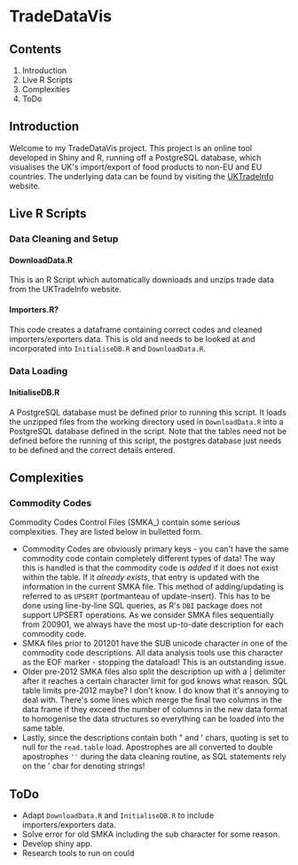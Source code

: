 # TradeDataVis

## Contents

1. Introduction 
2. Live R Scripts
3. Complexities
4. ToDo


## Introduction

Welcome to my TradeDataVis project. This project is an online tool developed in Shiny and R, running off a PostgreSQL database, which visualises the UK's import/export of food products to non-EU and EU countries. The underlying data can be found by visiting the [UKTradeInfo](http://uktradeinfo.com) website.


## Live R Scripts

### Data Cleaning and Setup
#### DownloadData.R
This is an R Script which automatically downloads and unzips trade data from the UKTradeInfo website.

#### Importers.R?
This code creates a dataframe containing correct codes and cleaned importers/exporters data. This is old and needs to be looked at and incorporated into `InitialiseDB.R` and `DownloadData.R`.

### Data Loading
#### InitialiseDB.R
A PostgreSQL database must be defined prior to running this script. It loads the unzipped files from the working directory used in `DownloadData.R` into a PostgreSQL database defined in the script. Note that the tables need not be defined before the running of this script, the postgres database just needs to be defined and the correct details entered.


## Complexities

### Commodity Codes
Commodity Codes Control Files (SMKA_) contain some serious complexities. They are listed below in bulletted form. 
* Commodity Codes are obviously primary keys - you can't have the same commodity code contain completely different types of data! The way this is handled is that the commodity code is _added_ if it does not exist within the table. If it _already exists_, that entry is updated with the information in the current SMKA file. This method of adding/updating is referred to as `UPSERT` (portmanteau of update-insert). This has to be done using line-by-line SQL queries, as R's `DBI` package does not support UPSERT operations. As we consider SMKA files sequentially from 200901, we always have the most up-to-date description for each commodity code.
* SMKA files prior to 201201 have the SUB unicode character in one of the commodity code descriptions. All data analysis tools use this character as the EOF marker - stopping the dataload! This is an outstanding issue.
* Older pre-2012 SMKA files also split the description up with a | delimiter after it reaches a certain character limit for god knows what reason. SQL table limits pre-2012 maybe? I don't know. I do know that it's annoying to deal with. There's some lines which merge the final two columns in the data frame if they exceed the number of columns in the new data format to homogenise the data structures so everything can be loaded into the same table.
* Lastly, since the descriptions contain both " and ' chars, quoting is set to null for the `read.table` load. Apostrophes are all converted to double apostrophes `''` during the data cleaning routine, as SQL statements rely on the ' char for denoting strings!

## ToDo
* Adapt `DownloadData.R` and `InitialiseDB.R` to include importers/exporters data.
* Solve error for old SMKA including the sub character for some reason.
* Develop shiny app.
* Research tools to run on could